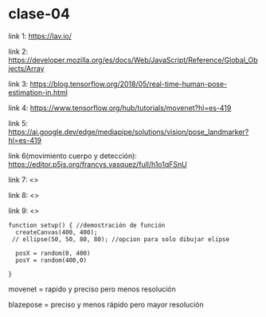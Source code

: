 # clase-04

link 1: <https://lav.io/></p>
link 2: <https://developer.mozilla.org/es/docs/Web/JavaScript/Reference/Global_Objects/Array></p>
link 3: <https://blog.tensorflow.org/2018/05/real-time-human-pose-estimation-in.html></p>
link 4: <https://www.tensorflow.org/hub/tutorials/movenet?hl=es-419></p>
link 5: <https://ai.google.dev/edge/mediapipe/solutions/vision/pose_landmarker?hl=es-419></p>
link 6(movimiento cuerpo y detección): <https://editor.p5js.org/francys.vasquez/full/h1o1qFSnU></p>
link 7: <></p>
link 8: <></p>
link 9: <></p>


```para compartir los códigos
function setup() { //demostración de función
  createCanvas(400, 400);
 // ellipse(50, 50, 80, 80); //opcion para solo dibujar elipse
  
  posX = random(0, 400)
  posY = random(400,0)

}
```

movenet = rapido y preciso pero menos resolución </p>
blazepose = preciso y menos rápido pero mayor resolución </p>
